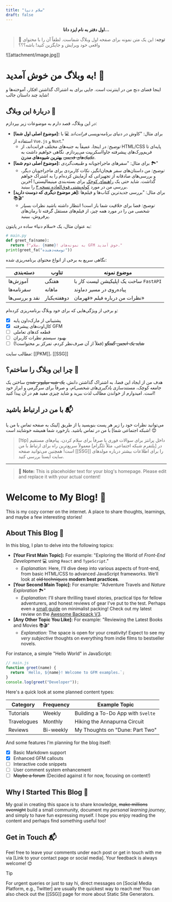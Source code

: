 ```yaml
---
title: "سلام دنیا"
draft: false
---
```


<center><b>اول دفتر به نام ایزد دانا...</b></center>

> 📢 **توجه:** این یک متن نمونه برای صفحه اول وبلاگ شماست. لطفاً آن را با محتوای واقعی خود ویرایش و جایگزین کنید! باشه؟؟؟

![[attachment/image.jpg]]

# به وبلاگ من خوش آمدید! 👋

اینجا فضای دنج من در اینترنت است. جایی برای به اشتراک گذاشتن افکار، آموخته‌ها و شاید چند داستان جالب!

## دربارهٔ این وبلاگ 📝

در این وبلاگ، قصد دارم به موضوعات زیر بپردازم:

*   **[موضوع اصلی اول شما]:** برای مثال: "کاوش در دنیای *برنامه‌نویسی فرانت‌اند* 💻 با استفاده از `Vue.js` و `Nuxt`."
    *   *توضیح:* در اینجا، عمیقاً به جنبه‌های مختلف فرانت‌اند، از HTML/CSS پایه‌ای تا فریم‌ورک‌های پیشرفته جاوااسکریپت می‌پردازم. نگاهی خواهیم داشت به ~~تکنیک‌های قدیمی~~ **بهترین شیوه‌های مدرن**.
*   **[موضوع اصلی دوم شما]:** برای مثال: "سفرهای ماجراجویانه و _طبیعت‌گردی_ 🏞️"
    *   *توضیح:* من داستان‌های سفر هیجان‌انگیز، نکات کاربردی برای ماجراجویان دیگر، و بررسی‌های صادقانه از تجهیزاتی که آزمایش کرده‌ام را به اشتراک خواهم گذاشت. شاید حتی یک <u>راهنمای کوچک</u> برای بسته‌بندی مینیمالیستی! آخرین بررسی من در مورد [کوله‌پشتی فوق‌العاده نسخه ۳](https://example.com/awesome-backpack-review-fa) را ببینید.
*   **[هر موضوع دیگری که دوست دارید]:** برای مثال: "بررسی جدیدترین کتاب‌ها و فیلم‌ها 📚🎬"
    *   *توضیح:* فضا برای خلاقیت شما باز است! انتظار داشته باشید نظرات *بسیار شخصی* من را در مورد همه چیز، از فیلم‌های مستقل گرفته تا رمان‌های پرفروش، ببینید.

به عنوان مثال، یک «سلام دنیا» ساده در پایتون:

```python
# main.py
def greet_fa(name):
  return f"سلام، {name}! به نمونه‌های GFM خوش آمدید."
print(greet_fa("توسعه‌دهنده"))
```

نگاهی سریع به برخی از انواع محتوای برنامه‌ریزی شده:

| دسته‌بندی        | تناوب     | موضوع نمونه                      |
|-----------------|-----------|----------------------------------|
| آموزش‌ها        | هفتگی     | ساخت یک اپلیکیشن لیست کار با `FastAPI` |
| سفرنامه‌ها      | ماهانه    | پیاده‌روی در مسیر دماوند          |
| نقد و بررسی‌ها   | دوهفته‌یکبار | نظرات من درباره فیلم «قهرمان»   |

و برخی از ویژگی‌هایی که برای خود وبلاگ برنامه‌ریزی کرده‌ام:

- [x] پشتیبانی از مارک‌داون پایه
- [x] کال‌اوت‌های پیشرفته GFM
- [ ] قطعه کدهای تعاملی
- [ ] بهبود سیستم نظرات کاربران
- [ ] ~~شاید یک انجمن گفتگو~~ (فعلاً از آن صرف‌نظر کردم، تمرکز بر محتواست!)

مطالب سایت: [[PKM]]، [[SSG]]

## چرا این وبلاگ را ساختم؟ 🤔

هدف من از ایجاد این فضا، به اشتراک گذاشتن دانش، ~~یک شبه میلیونر شدن~~ ساختن یک جامعه کوچک، مستندسازی *یادگیری‌های شخصی‌ام*، و صرفاً برای سرگرمی و ابراز خود است. امیدوارم از خواندن مطالب لذت ببرید و شاید چیزی مفید هم در آن پیدا کنید!

## با من در ارتباط باشید 📬

می‌توانید نظرات خود را زیر هر پست بنویسید یا از طریق [لینک به صفحه تماس با من یا شبکه اجتماعی شما] با من در تماس باشید. بازخورد شما همیشه خوشایند است! 😊

> [!tip] داخل پرانتز
> برای سوالات فوری یا صرفاً برای سلام کردن، پیام‌های مستقیم در [پلتفرم شبکه اجتماعی، مثلاً تلگرام] معمولاً سریع‌ترین راه برای ارتباط با من است! همچنین می‌توانید صفحه [[SSG]] را برای اطلاعات بیشتر درباره مولدهای سایت ایستا بررسی کنید.

---

> 📢 **Note:** This is placeholder text for your blog's homepage. Please edit and replace it with your actual content!

# Welcome to My Blog! 👋

This is my cozy corner on the internet. A place to share thoughts, learnings, and maybe a few interesting stories!

## About This Blog 📝

In this blog, I plan to delve into the following topics:

*   **[Your First Main Topic]:** For example: "Exploring the World of *Front-End Development* 💻 using `React` and `TypeScript`."
    *   *Explanation:* Here, I'll dive deep into various aspects of front-end, from basic HTML/CSS to advanced JavaScript frameworks. We'll look at ~~old techniques~~ **modern best practices**.
*   **[Your Second Main Topic]:** For example: "Adventure Travels and _Nature Exploration_ 🏞️"
    *   *Explanation:* I'll share thrilling travel stories, practical tips for fellow adventurers, and honest reviews of gear I've put to the test. Perhaps even a <u>small guide</u> on minimalist packing! Check out my latest review on the [Awesome Backpack V3](https://example.com/awesome-backpack-review).
*   **[Any Other Topic You Like]:** For example: "Reviewing the Latest Books and Movies 📚🎬"
    *   *Explanation:* The space is open for your creativity! Expect to see my *very subjective* thoughts on everything from indie films to bestseller novels.

For instance, a simple "Hello World" in JavaScript:

```javascript
// main.js
function greet(name) {
  return `Hello, ${name}! Welcome to GFM examples.`;
}
console.log(greet("Developer"));
```

Here's a quick look at some planned content types:

| Category         | Frequency | Example Topic                     |
|------------------|-----------|-----------------------------------|
| Tutorials        | Weekly    | Building a To-Do App with `Svelte`|
| Travelogues      | Monthly   | Hiking the Annapurna Circuit      |
| Reviews          | Bi-weekly | My Thoughts on "Dune: Part Two"   |

And some features I'm planning for the blog itself:

- [x] Basic Markdown support
- [x] Enhanced GFM callouts
- [ ] Interactive code snippets
- [ ] User comment system enhancement
- [ ] ~~Maybe a forum~~ (Decided against it for now, focusing on content!)

## Why I Started This Blog 🤔

My goal in creating this space is to share knowledge, ~~make millions overnight~~ build a small community, document my *personal learning journey*, and simply to have fun expressing myself. I hope you enjoy reading the content and perhaps find something useful too!

## Get in Touch 📬

Feel free to leave your comments under each post or get in touch with me via [Link to your contact page or social media]. Your feedback is always welcome! 😊

> [!TIP]
> For urgent queries or just to say hi, direct messages on [Social Media Platform, e.g., Twitter] are usually the quickest way to reach me! You can also check out the [[SSG]] page for more about Static Site Generators.

